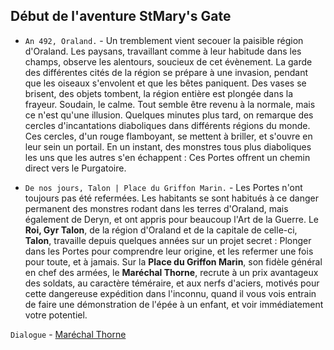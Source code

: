 ## Début de l'aventure StMary's Gate

- `An 492, Oraland.` - Un tremblement vient secouer la paisible région d'Oraland. Les paysans, travaillant comme à leur habitude dans les champs, observe les alentours, soucieux de cet évènement. La garde des différentes cités de la région se prépare à une invasion, pendant que les oiseaux s'envolent et que les bêtes paniquent. Des vases se brisent, des objets tombent, la région entière est plongée dans la frayeur. Soudain, le calme. Tout semble être revenu à la normale, mais ce n'est qu'une illusion. Quelques minutes plus tard, on remarque des cercles d'incantations diaboliques dans différents régions du monde. Ces cercles, d'un rouge flamboyant, se mettent à briller, et s'ouvre en leur sein un portail. En un instant, des monstres tous plus diaboliques les uns que les autres s'en échappent : Ces Portes offrent un chemin direct vers le Purgatoire.

- `De nos jours, Talon | Place du Griffon Marin.` - Les Portes n'ont toujours pas été refermées. Les habitants se sont habitués à ce danger permanent des monstres rodant dans les terres d'Oraland, mais également de Deryn, et ont appris pour beaucoup l'Art de la Guerre. Le **Roi, Gyr Talon**, de la région d'Oraland et de la capitale de celle-ci, **Talon**, travaille depuis quelques années sur un projet secret : Plonger dans les Portes pour comprendre leur origine, et les refermer une fois pour toute, et à jamais. Sur la **Place du Griffon Marin**, son fidèle général en chef des armées, le **Maréchal Thorne**, recrute à un prix avantageux des soldats, au caractère téméraire, et aux nerfs d'aciers, motivés pour cette dangereuse expédition dans l'inconnu, quand il vous vois entrain de faire une démonstration de l'épée à un enfant, et voir immédiatement votre potentiel.
  
`Dialogue` - [Maréchal Thorne](../characters/Marechal_Thorne.md#dialogue-11)
